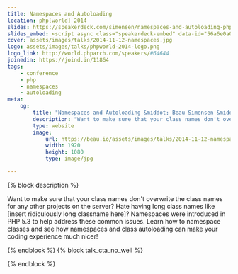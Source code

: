 ```yaml
---
title: Namespaces and Autoloading
location: php[world] 2014
slides: https://speakerdeck.com/simensen/namespaces-and-autoloading-php-world-2014
slides_embed: <script async class="speakerdeck-embed" data-id="56a6e0a04b6c0132413e0a4dd3cf94f0" data-ratio="1.77777777777778" src="//speakerdeck.com/assets/embed.js"></script>
cover: assets/images/talks/2014-11-12-namespaces.jpg
logo: assets/images/talks/phpworld-2014-logo.png
logo_link: http://world.phparch.com/speakers/#64644
joinedin: https://joind.in/11864
tags:
    - conference
    - php
    - namespaces
    - autoloading
meta:
    og:
        title: "Namespaces and Autoloading &middot; Beau Simensen &middot; Dragonfly Development &middot; dflydev"
        description: "Want to make sure that your class names don't overwrite the class names for any other projects on the server? Hate having long class names like [insert ridiculously long classname here]? Namespaces were introduced in PHP 5.3 to help address these common issues. Learn how to namespace classes and see how namespaces and class autoloading can make your coding experience much nicer!"
        type: website
        image:
            url: https://beau.io/assets/images/talks/2014-11-12-namespaces.jpg
            width: 1920
            height: 1080
            type: image/jpg

---
```

{% block description %}

Want to make sure that your class names don't overwrite the class names for any other projects on the server? Hate having long class names like [insert ridiculously long classname here]? Namespaces were introduced in PHP 5.3 to help address these common issues. Learn how to namespace classes and see how namespaces and class autoloading can make your coding experience much nicer!

{% endblock %}
{% block talk_cta_no_well %}
<script src="https://app.convertkit.com/landing_pages/766.js?orient=horz&ref=beau.io-phpworld-namespaces"></script>
{% endblock  %}

